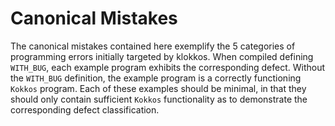 # Canonical Mistakes

The canonical mistakes contained here exemplify the 5 categories of programming errors initially targeted by klokkos.
When compiled defining `WITH_BUG`, each example program exhibits the corresponding defect.
Without the `WITH_BUG` definition, the example program is a correctly functioning `Kokkos` program.
Each of these examples should be minimal, in that they should only contain sufficient `Kokkos` functionality as to demonstrate the corresponding defect classification.

